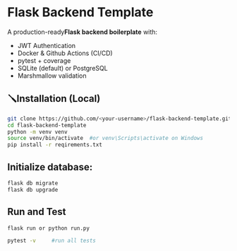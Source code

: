 # Flask Backend Template

A production-ready**Flask backend boilerplate** with:
 - JWT Authentication
 - Docker & Github Actions (CI/CD)
 - pytest + coverage
 - SQLite (default) or PostgreSQL
 - Marshmallow validation

## 🪛Installation (Local)

```bash
git clone https://github.com/<your-username>/flask-backend-template.git
cd flask-backend-template
python -m venv venv
source venv/bin/activate  #or venv\Scripts\activate on Windows
pip install -r reqirements.txt
```


## Initialize database:
```bash
flask db migrate
flask db upgrade
```

## Run and Test
```bash
flask run or python run.py

pytest -v     #run all tests


